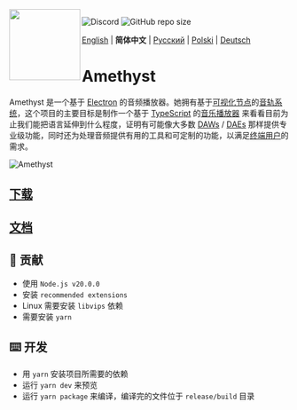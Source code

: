 <img align="left" src="https://github.com/Geoxor/Amethyst/raw/master/assets/icon.png?raw=true" width="128">

![Discord](https://img.shields.io/discord/385387666415550474?label=Discord&logo=discord&style=flat)
![GitHub repo size](https://img.shields.io/github/repo-size/geoxor/amethyst?label=Size)

[English](./README.md) | **简体中文** | [Русский](./README-ru.md) | [Polski](./README-pl.md) | [Deutsch](./README-de.md)

# Amethyst

Amethyst 是一个基于 [Electron](https://electronjs.org/) 的音频播放器。她拥有基于[可视化节点](https://en.wikipedia.org/wiki/Node_graph_architecture)的[音轨系统](https://en.wikipedia.org/wiki/Audio_signal_flow)，这个项目的主要目标是制作一个基于 [TypeScript](https://www.typescriptlang.org/) 的[音乐播放器](https://en.wikipedia.org/wiki/Media_player_software) 来看看目前为止我们能把语言延伸到什么程度，证明有可能像大多数 [DAWs](https://en.wikipedia.org/wiki/Digital_audio_workstation) / [DAEs](https://en.wikipedia.org/wiki/Audio_editing_software) 那样提供专业级功能，同时还为处理音频提供有用的工具和可定制的功能，以满足[终端用户](https://en.wikipedia.org/wiki/End_user)的需求。

![Amethyst](https://github.com/user-attachments/assets/f754d928-3886-47f6-a784-649228050ab0)

## [下载](https://amethyst.pages.dev/installation/package_managers.html)

## [文档](https://amethyst.pages.dev/introduction.html)

## 📝 贡献

- 使用 `Node.js v20.0.0`
- 安装 `recommended extensions`
- Linux 需要安装 `libvips` 依赖
- 需要安装 `yarn`

## ⌨️ 开发

- 用 `yarn` 安装项目所需要的依赖
- 运行 `yarn dev` 来预览
- 运行 `yarn package` 来编译，编译完的文件位于 `release/build` 目录

